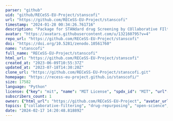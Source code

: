 ```yaml
---
parser: "github"
uid: "github/RECeSS-EU-Project/stanscofi"
url: "https://github.com/RECeSS-EU-Project/stanscofi"
timestamp: "2024-01-28 00:34:26.761716"
description: "Package for STANdard drug Screening by COllaborative FIltering. Performs benchmarks against datasets and SotA algorithms, and implements training, validation and testing procedures."
avatar: "https://avatars.githubusercontent.com/u/132160795?v=4"
repo_url: "https://github.com/RECeSS-EU-Project/stanscofi"
doi: "https://doi.org/10.5281/zenodo.10561760"
name: "stanscofi"
full_name: "RECeSS-EU-Project/stanscofi"
html_url: "https://github.com/RECeSS-EU-Project/stanscofi"
created_at: "2023-06-09T10:55:37Z"
updated_at: "2023-07-18T14:30:20Z"
clone_url: "https://github.com/RECeSS-EU-Project/stanscofi.git"
homepage: "https://recess-eu-project.github.io/stanscofi/"
size: 17582
language: "Python"
license: {"key": "mit", "name": "MIT License", "spdx_id": "MIT", "url": "https://api.github.com/licenses/mit", "node_id": "MDc6TGljZW5zZTEz"}
subscribers_count: 1
owner: {"html_url": "https://github.com/RECeSS-EU-Project", "avatar_url": "https://avatars.githubusercontent.com/u/132160795?v=4", "login": "RECeSS-EU-Project", "type": "User"}
topics: ["collaborative-filtering", "drug-repurposing", "open-science", "python", "science-reproducibility"]
date: "2024-02-17 14:20:48.818892"
---
```

